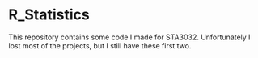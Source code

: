 # R_Statistics
This repository contains some code I made for STA3032. Unfortunately I lost most of the projects, but I still have these first two.
